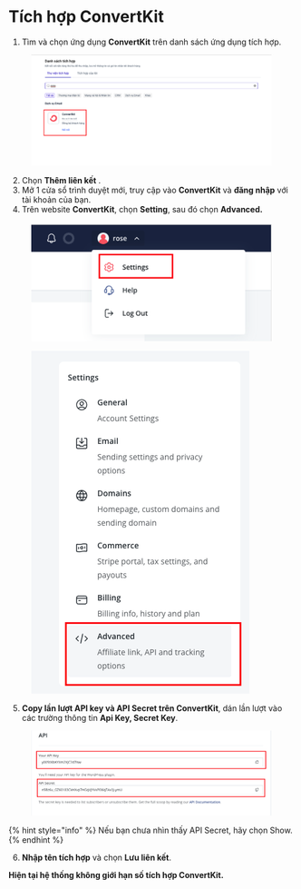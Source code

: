 # Tích hợp ConvertKit

1. Tìm và chọn ứng dụng **ConvertKit** trên danh sách ứng dụng tích hợp.

<figure><img src="../../.gitbook/assets/image (427).png" alt=""><figcaption></figcaption></figure>

2. Chọn **Thêm liên kết** .
3. Mở 1 cửa sổ trình duyệt mới, truy cập vào **ConvertKit** và **đăng nhập** với tài khoản của bạn.
4. Trên website **ConvertKit**, chọn **Setting**, sau đó chọn **Advanced.**

<figure><img src="../../.gitbook/assets/image (428).png" alt=""><figcaption></figcaption></figure>

<figure><img src="../../.gitbook/assets/image (429).png" alt=""><figcaption></figcaption></figure>

5. **Copy lần lượt API key và API Secret trên ConvertKit**, dán lần lượt vào các trường thông tin **Api Key, Secret Key**.

<figure><img src="../../.gitbook/assets/image (431).png" alt=""><figcaption></figcaption></figure>

{% hint style="info" %}
Nếu bạn chưa nhìn thấy API Secret, hãy chọn Show.
{% endhint %}

6. **Nhập tên tích hợp** và chọn **Lưu liên kết**.

**Hiện tại hệ thống không giới hạn số tích hợp ConvertKit.**
